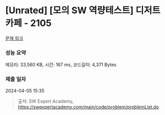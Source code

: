 # [Unrated] [모의 SW 역량테스트] 디저트 카페 - 2105 

[문제 링크](https://swexpertacademy.com/main/code/problem/problemDetail.do?contestProbId=AV5VwAr6APYDFAWu) 

### 성능 요약

메모리: 33,560 KB, 시간: 167 ms, 코드길이: 4,371 Bytes

### 제출 일자

2024-04-05 15:35



> 출처: SW Expert Academy, https://swexpertacademy.com/main/code/problem/problemList.do